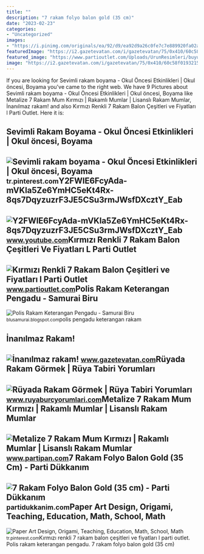 ```yaml
---
title: ""
description: "7 rakam folyo balon gold (35 cm)"
date: "2023-02-23"
categories:
- "Uncategorized"
images:
- "https://i.pinimg.com/originals/ea/92/d9/ea92d9a26c0fe7c7e889920fa02ab261.jpg"
featuredImage: "https://i2.gazetevatan.com/i/gazetevatan/75/0x410/60c58f01932151290c4d7f99.jpg"
featured_image: "https://www.partioutlet.com/Uploads/UrunResimleri/buyuk/7-rakam-kirmizi-renk-folyo-balon-40-in-42d-41.jpg"
image: "https://i2.gazetevatan.com/i/gazetevatan/75/0x410/60c58f01932151290c4d7f99.jpg"
---
```


If you are looking for Sevimli rakam boyama - Okul Öncesi Etkinlikleri | Okul öncesi, Boyama you've came to the right web. We have 9 Pictures about Sevimli rakam boyama - Okul Öncesi Etkinlikleri | Okul öncesi, Boyama like Metalize 7 Rakam Mum Kırmızı | Rakamlı Mumlar | Lisanslı Rakam Mumlar, İnanılmaz rakam! and also Kırmızı Renkli 7 Rakam Balon Çeşitleri ve Fiyatları l Parti Outlet. Here it is:

Sevimli Rakam Boyama - Okul Öncesi Etkinlikleri | Okul öncesi, Boyama
---------------------------------------------------------------------

 ![Sevimli rakam boyama - Okul Öncesi Etkinlikleri | Okul öncesi, Boyama](https://i.pinimg.com/736x/34/cf/6d/34cf6df43151c1214fdb033200ba6f73.jpg) <small>tr.pinterest.com</small>Y2FWIE6FcyAda-mVKIa5Ze6YmHC5eKt4Rx-8qs7DqyzuzrF3JE5CSu3rmJWsfDXcztY\_Eab
------------------------------------------------------------------------

 ![Y2FWIE6FcyAda-mVKIa5Ze6YmHC5eKt4Rx-8qs7DqyzuzrF3JE5CSu3rmJWsfDXcztY_Eab](https://yt3.googleusercontent.com/Y2FWIE6FcyAda-mVKIa5Ze6YmHC5eKt4Rx-8qs7DqyzuzrF3JE5CSu3rmJWsfDXcztY_Eab-qQ=s900-c-k-c0x00ffffff-no-rj) <small>www.youtube.com</small>Kırmızı Renkli 7 Rakam Balon Çeşitleri Ve Fiyatları L Parti Outlet
------------------------------------------------------------------

 ![Kırmızı Renkli 7 Rakam Balon Çeşitleri ve Fiyatları l Parti Outlet](https://www.partioutlet.com/Uploads/UrunResimleri/buyuk/7-rakam-kirmizi-renk-folyo-balon-40-in-42d-41.jpg) <small>www.partioutlet.com</small>Polis Rakam Keterangan Pengadu - Samurai Biru
---------------------------------------------

 ![Polis Rakam Keterangan Pengadu - Samurai Biru](https://1.bp.blogspot.com/-yuG6g43NgWg/Wrs5r-4uSEI/AAAAAAAAbvY/D7tm-F7OHcwwl_yDe2Aq78Ll-rdc1tqYQCLcBGAs/s1600/image%2B%25281%2529.jpg) <small>blusamurai.blogspot.com</small>polis pengadu keterangan rakam

İnanılmaz Rakam!
----------------

 ![İnanılmaz rakam!](https://i2.gazetevatan.com/i/gazetevatan/75/0x410/60c58f01932151290c4d7f99.jpg) <small>www.gazetevatan.com</small>Rüyada Rakam Görmek | Rüya Tabiri Yorumları
-------------------------------------------

 ![Rüyada Rakam Görmek | Rüya Tabiri Yorumları](https://www.ruyaburcyorumlari.com/wp-content/uploads/2017/04/rüyada-rakam-görmek.gif) <small>www.ruyaburcyorumlari.com</small>Metalize 7 Rakam Mum Kırmızı | Rakamlı Mumlar | Lisanslı Rakam Mumlar
---------------------------------------------------------------------

 ![Metalize 7 Rakam Mum Kırmızı | Rakamlı Mumlar | Lisanslı Rakam Mumlar](https://st1.myideasoft.com/idea/do/63/myassets/products/908/7-rakami-metalize-kirmizi.jpg?revision=1585052026) <small>www.partipan.com</small>7 Rakam Folyo Balon Gold (35 Cm) - Parti Dükkanım
-------------------------------------------------

 ![7 Rakam Folyo Balon Gold (35 cm) - Parti Dükkanım](https://partidukkanim.com/image/cache/balonlar/folyo-balonlar/rakam-folyo/rakam-mini/7-rakam-folyo-balon-gold-mini-boy-1000x1000.jpg) <small>partidukkanim.com</small>Paper Art Design, Origami, Teaching, Education, Math, School, Math
------------------------------------------------------------------

 ![Paper Art Design, Origami, Teaching, Education, Math, School, Math](https://i.pinimg.com/originals/ea/92/d9/ea92d9a26c0fe7c7e889920fa02ab261.jpg) <small>tr.pinterest.com</small>Kırmızı renkli 7 rakam balon çeşitleri ve fiyatları l parti outlet. Polis rakam keterangan pengadu. 7 rakam folyo balon gold (35 cm)
